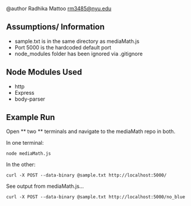 @author Radhika Mattoo
rm3485@nyu.edu


## Assumptions/ Information
*  sample.txt is in the same directory as mediaMath.js
*  Port 5000 is the hardcoded default port
*  node_modules folder has been ignored via .gitignore

## Node Modules Used
*  http
*  Express
*  body-parser

## Example Run
Open ** two ** terminals and navigate to the mediaMath repo in both.

In one terminal:

`node mediaMath.js`

In the other:

`curl -X POST --data-binary @sample.txt http://localhost:5000/ `

See output from mediaMath.js...

`curl -X POST --data-binary @sample.txt http://localhost:5000/no_blue`
